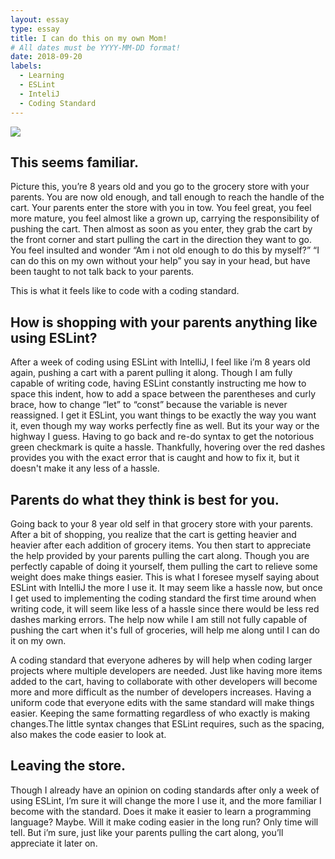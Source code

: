 ```yaml
---
layout: essay
type: essay
title: I can do this on my own Mom!
# All dates must be YYYY-MM-DD format!
date: 2018-09-20
labels:
  - Learning
  - ESLint
  - InteliJ
  - Coding Standard
---
```


<img class="ui image" src="{{ site.baseurl }}/images/ShoppingCart.jpg">

## This seems familiar.

Picture this, you’re 8 years old and you go to the grocery store with your parents. You are now old enough, and tall enough to reach the handle of the cart. Your parents enter the store with you in tow. You feel great, you feel more mature, you feel almost like a grown up, carrying the responsibility of pushing the cart. Then almost as soon as you enter, they grab the cart by the front corner and start pulling the cart in the direction they want to go. You feel insulted and wonder “Am i not old enough to do this by myself?” “I can do this on my own without your help” you say in your head, but have been taught to not talk back to your parents. 

This is what it feels like to code with a coding standard. 

## How is shopping with your parents anything like using ESLint? 

After a week of coding using ESLint with IntelliJ, I feel like i’m 8 years old again, pushing a cart with a parent pulling it along. Though I am fully capable of writing code, having ESLint constantly instructing me how to space this indent, how to add a space between the parentheses and curly brace, how to change “let” to “const” because the variable is never reassigned. I get it ESLint, you want things to be exactly the way you want it, even though my way works perfectly fine as well. But its your way or the highway I guess. Having to go back and re-do syntax to get the notorious green checkmark is quite a hassle. Thankfully, hovering over the red dashes provides you with the exact error that is caught and how to fix it, but it doesn't make it any less of a hassle. 

## Parents do what they think is best for you.

Going back to your 8 year old self in that grocery store with your parents. After a bit of shopping, you realize that the cart is getting heavier and heavier after each addition of grocery items. You then start to appreciate the help provided by your parents pulling the cart along. Though you are perfectly capable of doing it yourself, them pulling the cart to relieve some weight does make things easier. This is what I foresee myself saying about ESLint with IntelliJ the more I use it. It may seem like a hassle now, but once I get used to implementing the coding standard the first time around when writing code, it will seem like less of a hassle since there would be less red dashes marking errors. The help now while I am still not fully capable of pushing the cart when it's full of groceries, will help me along until I can do it on my own. 

A coding standard that everyone adheres by will help when coding larger projects where multiple developers are needed. Just like having more items added to the cart, having to collaborate with other developers will become more and more difficult as the number of developers increases. Having a uniform code that everyone edits with the same standard will make things easier. Keeping the same formatting regardless of who exactly is making changes.The little syntax changes that ESLint requires, such as the spacing, also makes the code easier to look at. 

## Leaving the store.

Though I already have an opinion on coding standards after only a week of using ESLint, I’m sure it will change the more I use it, and the more familiar I become with the standard. Does it make it easier to learn a programming language? Maybe. Will it make coding easier in the long run? Only time will tell. But i’m sure, just like your parents pulling the cart along, you’ll appreciate it later on.


